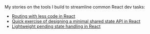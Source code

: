 My stories on the tools I build to streamline common React dev tasks:

- [Routing with less code in React](https://dev.to/axtk/routing-with-less-code-in-react-4ll5)
- [Quick exercise of designing a minimal shared state API in React](https://dev.to/axtk/quick-exercise-of-designing-minimal-shared-state-in-react-51f0)
- [Lightweight pending state handling in React](https://dev.to/axtk/lightweight-pending-state-handling-in-react-42e4)
